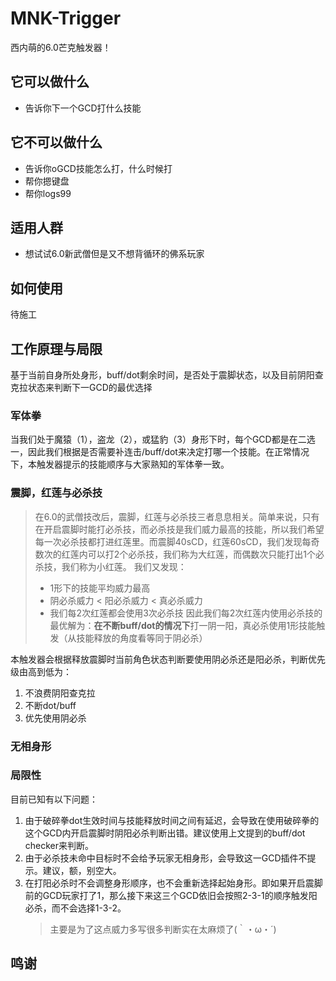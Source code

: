 # MNK-Trigger
西内萌的6.0芒克触发器！
## 它可以做什么
- 告诉你下一个GCD打什么技能
## 它不可以做什么
- 告诉你oGCD技能怎么打，什么时候打
- 帮你摁键盘
- 帮你logs99
## 适用人群
- 想试试6.0新武僧但是又不想背循环的佛系玩家
## 如何使用
待施工
## 工作原理与局限
基于当前自身所处身形，buff/dot剩余时间，是否处于震脚状态，以及目前阴阳查克拉状态来判断下一GCD的最优选择
### 军体拳
当我们处于魔猿（1），盗龙（2），或猛豹（3）身形下时，每个GCD都是在二选一，因此我们根据是否需要补连击/buff/dot来决定打哪一个技能。在正常情况下，本触发器提示的技能顺序与大家熟知的军体拳一致。
### 震脚，红莲与必杀技
> 在6.0的武僧技改后，震脚，红莲与必杀技三者息息相关。简单来说，只有在开启震脚时能打必杀技，而必杀技是我们威力最高的技能，所以我们希望每一次必杀技都打进红莲里。而震脚40sCD，红莲60sCD，我们发现每奇数次的红莲内可以打2个必杀技，我们称为大红莲，而偶数次只能打出1个必杀技，我们称为小红莲。
> 我们又发现：
> - 1形下的技能平均威力最高
> - 阴必杀威力 < 阳必杀威力 < 真必杀威力
> - 我们每2次红莲都会使用3次必杀技
> 因此我们每2次红莲内使用必杀技的最优解为：**在不断buff/dot的情况下**打一阴一阳，真必杀使用1形技能触发（从技能释放的角度看等同于阴必杀）

本触发器会根据释放震脚时当前角色状态判断要使用阴必杀还是阳必杀，判断优先级由高到低为：
1. 不浪费阴阳查克拉
2. 不断dot/buff
3. 优先使用阴必杀

### 无相身形
### 局限性
目前已知有以下问题：
1. 由于破碎拳dot生效时间与技能释放时间之间有延迟，会导致在使用破碎拳的这个GCD内开启震脚时阴阳必杀判断出错。建议使用上文提到的buff/dot checker来判断。
2. 由于必杀技未命中目标时不会给予玩家无相身形，会导致这一GCD插件不提示。建议，额，别空大。
3. 在打阳必杀时不会调整身形顺序，也不会重新选择起始身形。即如果开启震脚前的GCD玩家打了1，那么接下来这三个GCD依旧会按照2-3-1的顺序触发阳必杀，而不会选择1-3-2。
    > 主要是为了这点威力多写很多判断实在太麻烦了(｀・ω・´)

## 鸣谢
